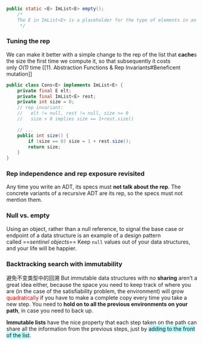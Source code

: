 
```java
public static <E> ImList<E> empty();
	/*
	The E in ImList<E> is a placeholder for the type of elements in an instance of ImList, but empty is a static method: it cannot see instance variables or methods, and it also cannot see the instance type parameter.
	 */
```

### Tuning the rep
We can make it better with a simple change to the rep of the list that **cache**s the size the first time we compute it, so that subsequently it costs only _O(1)_ time
[[11. Abstraction Functions & Rep Invariants#Beneficent mutation]]
```java
public class Cons<E> implements ImList<E> {
    private final E elt;
    private final ImList<E> rest;
    private int size = 0;
    // rep invariant:
    //   elt != null, rest != null, size >= 0
    //   size > 0 implies size == 1+rest.size()

    // ...
    public int size() { 
        if (size == 0) size = 1 + rest.size();
        return size;
    }
}
```

### Rep independence and rep exposure revisited
Any time you write an ADT, its specs must **not talk about the rep**. The concrete variants of a recursive ADT are its rep, so the specs must not mention them.

### Null vs. empty
Using an object, rather than a null reference, to signal the base case or endpoint of a data structure is an example of a design pattern called ==_sentinel objects_==
Keep `null` values out of your data structures, and your life will be happier.

### Backtracking search with immutability
避免不变类型中的回溯
But immutable data structures with no **sharing** aren’t a great idea either, because the space you need to keep track of where you are (in the case of the satisfiability problem, the environment) will grow <font color="#ff0000">quadratically</font> if you have to make a complete copy every time you take a new step. You need to **hold on to all the previous environments on your path**, in case you need to back up.

  
**Immutable lists** have the nice property that each step taken on the path can share all the information from the previous steps, just by <span style="background:#b1ffff">adding to the front of the list</span>.